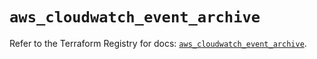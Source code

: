 # `aws_cloudwatch_event_archive`

Refer to the Terraform Registry for docs: [`aws_cloudwatch_event_archive`](https://registry.terraform.io/providers/hashicorp/aws/4.67.0/docs/resources/cloudwatch_event_archive).
